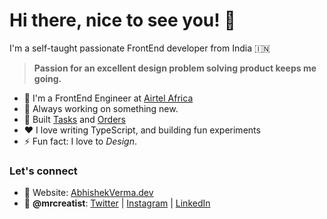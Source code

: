 # Hi there, nice to see you! 👋
I'm a self-taught passionate FrontEnd developer from India 🇮🇳

> **Passion for an excellent design problem solving product keeps me going.**

- 💼 I'm a FrontEnd Engineer at [Airtel Africa](https://airtel.africa/)
- 🔭 Always working on something new.
- 🌱 Built [Tasks](https://www.github.com/mrcreatist/tasks) and [Orders]((https://www.github.com/mrcreatist/orders))
- ❤️ I love writing TypeScript, and building fun experiments
- ⚡ Fun fact: I love to _Design_.

### Let's connect
- :balloon: Website: [AbhishekVerma.dev](https://abhishekverma.dev)
- :magnet: **@mrcreatist**: [Twitter](https://www.twitter.com/mrcreatist) | [Instagram](https://www.instagram.com/mrcreatist) | [LinkedIn](https://www.linkedin.com/in/mrcreatist)